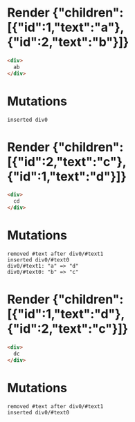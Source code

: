 # Render {"children":[{"id":1,"text":"a"},{"id":2,"text":"b"}]}
```html
<div>
  ab
</div>
```

# Mutations
```
inserted div0
```


# Render {"children":[{"id":2,"text":"c"},{"id":1,"text":"d"}]}
```html
<div>
  cd
</div>
```

# Mutations
```
removed #text after div0/#text1
inserted div0/#text0
div0/#text1: "a" => "d"
div0/#text0: "b" => "c"
```


# Render {"children":[{"id":1,"text":"d"},{"id":2,"text":"c"}]}
```html
<div>
  dc
</div>
```

# Mutations
```
removed #text after div0/#text1
inserted div0/#text0
```